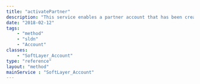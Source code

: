 ```yaml
---
title: "activatePartner"
description: "This service enables a partner account that has been created but is currently inactive. This restricted service is only available for certain accounts. Please contact support for questions. "
date: "2018-02-12"
tags:
    - "method"
    - "sldn"
    - "Account"
classes:
    - "SoftLayer_Account"
type: "reference"
layout: "method"
mainService : "SoftLayer_Account"
---
```


